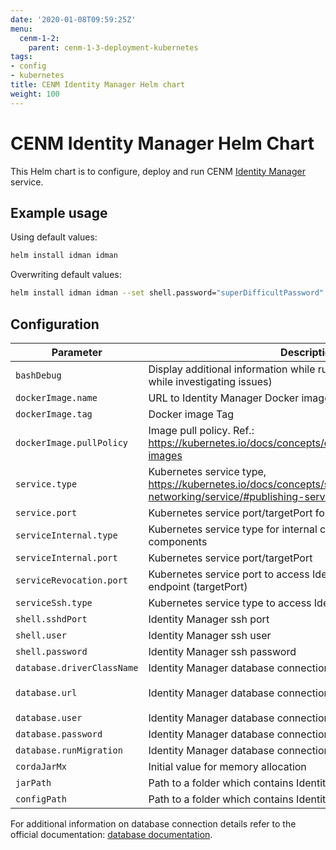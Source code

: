 ```yaml
---
date: '2020-01-08T09:59:25Z'
menu:
  cenm-1-2:
    parent: cenm-1-3-deployment-kubernetes
tags:
- config
- kubernetes
title: CENM Identity Manager Helm chart
weight: 100
---
```


# CENM Identity Manager Helm Chart

This Helm chart is to configure, deploy and run CENM [Identity Manager](identity-manager.md) service.

## Example usage

Using default values:

```bash
helm install idman idman
```

Overwriting default values:

```bash
helm install idman idman --set shell.password="superDifficultPassword"
```

## Configuration

| Parameter                     | Description                                              | Default value         |
| ----------------------------- | -------------------------------------------------------- | --------------------- |
| `bashDebug`                   | Display additional information while running bash scripts (useful while investigating issues) | `false` |
| `dockerImage.name`            | URL to Identity Manager Docker image                     | `acrcenm.azurecr.io/idman/idman` |
| `dockerImage.tag`             | Docker image Tag | `1.2` |
| `dockerImage.pullPolicy`      | Image pull policy. Ref.: https://kubernetes.io/docs/concepts/containers/images/#updating-images | `Always` |
| `service.type`                | Kubernetes service type, https://kubernetes.io/docs/concepts/services-networking/service/#publishing-services-service-types | `LoadBalancer` |
| `service.port`                | Kubernetes service port/targetPort for external communication | `10000` |
| `serviceInternal.type`        | Kubernetes service type for internal communication between CENM components | `LoadBalancer` |
| `serviceInternal.port`        | Kubernetes service port/targetPort | `5052` |
| `serviceRevocation.port`      | Kubernetes service port to access Identity Manager's revocation endpoint (targetPort) | `5053` |
| `serviceSsh.type`             | Kubernetes service type to access Identity Manager's ssh console | `LoadBalancer` |
| `shell.sshdPort`              | Identity Manager ssh port | `2222` |
| `shell.user`                  | Identity Manager ssh user | `idman` |
| `shell.password`              | Identity Manager ssh password | `idmanP` |
| `database.driverClassName`    | Identity Manager database connection details | `org.h2.Driver` |
| `database.url`                | Identity Manager database connection details | `jdbc:h2:file:./identity-manager-persistence;DB_CLOSE_ON_EXIT=FALSE;LOCK_TIMEOUT=10000;WRITE_DELAY=0; AUTO_SERVER_PORT=0` |
| `database.user`               | Identity Manager database connection details | `example-db-user` |
| `database.password`           | Identity Manager database connection details | `example-db-password` |
| `database.runMigration`       | Identity Manager database connection details | `true` |
| `cordaJarMx`                  | Initial value for memory allocation | `1` |
| `jarPath`                     | Path to a folder which contains Identity Manager jar files | `bin` |
| `configPath`                  | Path to a folder which contains Identity Manager configuration file | `etc` |

For additional information on database connection details refer to the official documentation: [database documentation](config-database.md).
